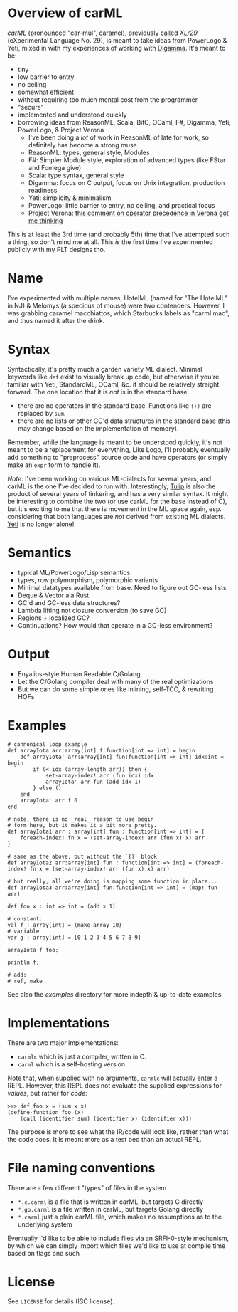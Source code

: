 # Overview of carML

_carML_ (pronounced "car-mul", caramel), previously called _XL/29_ (eXperimental Language No. 29), is meant to take ideas from PowerLogo & Yeti, mixed in with my experiences of working
with [Digamma](http://lojikil.com/p/digamma/). It's meant to be:

- tiny
- low barrier to entry
- no ceiling
- somewhat efficient
- without requiring too much mental cost from the programmer
- "secure"
- implemented and understood quickly
- borrowing ideas from ReasonML, Scala, BitC, OCaml, F#, Digamma, Yeti, PowerLogo, & Project Verona
    - I've been doing a *lot* of work in ReasonML of late for work, so definitely has become a strong muse
    - ReasonML: types, general style, Modules
    - F#: Simpler Module style, exploration of advanced types (like FStar and Fomega give)
    - Scala: type syntax, general style
    - Digamma: focus on C output, focus on Unix integration, production readiness
    - Yeti: simplicity & minimalism
    - PowerLogo: little barrier to entry, no ceiling, and practical focus
    - Project Verona: [this comment on operator precedence in Verona got me thinking](https://lobste.rs/s/jol24u/better_operator_precedence#c_bwd4ij)


This is at least the 3rd time (and probably 5th) time that I've attempted such a thing, so don't mind me at all. This *is* the first time
I've experimented publicly with my PLT designs tho.

# Name

I've experimented with multiple names; HotelML (named for "The HotelML" in NJ) & Melomys (a specious of mouse) were two contenders.
However, I was grabbing caramel macchiattos, which Starbucks labels as "carml mac", and thus named it after the drink.

# Syntax

 Syntactically, it's pretty much a garden variety ML dialect. Minimal keywords like `def` exist to visually break up code, but otherwise
if you're familiar with Yeti, StandardML, OCaml, &c. it should be relatively straight forward. The one location that it is *not* is in the
standard base.

- there are no operators in the standard base. Functions like `(+)` are replaced by `sum`.
- there are no lists or other GC'd data structures in the standard base (this may change based on the implementation of memory).

Remember, while the language is meant to be understood quickly, it's not meant to be a replacement for everything, Like Logo, I'll probably
eventually add something to "preprocess" source code and have operators (or simply make an `expr` form to handle it).

_Note_: I've been working on various ML-dialects for several years, and carML is the one I've decided to run with. Interestingly, 
[Tulip](http://tuliplang.org/) is also the product of several years of tinkering, and has a very similar syntax. It might be interesting
to combine the two (or use carML for the base instead of C), but it's exciting to me that there is movement in the ML space again, esp.
considering that both languages are _not_ derived from existing ML dialects. [Yeti](https://mth.github.io/yeti/) is no longer alone!

# Semantics

- typical ML/PowerLogo/Lisp semantics. 
- types, row polymorphism, polymorphic variants
- Minimal datatypes available from base. Need to figure out GC-less lists
- Deque & Vector ala Rust
- GC'd and GC-less data structures?
- Lambda lifting not closure conversion (to save GC)
- Regions + localized GC?
- Continuations? How would that operate in a GC-less environment?

# Output

- Enyalios-style Human Readable C/Golang
- Let the C/Golang compiler deal with many of the real optimizations
- But we can do some simple ones like inlining, self-TCO, & rewriting HOFs

# Examples

    # cannonical loop example
    def arrayIota arr:array[int] f:function[int => int] = begin
        def arrayIota' arr:array[int] fun:function[int => int] idx:int = begin
            if (< idx (array-length arr)) then {
                set-array-index! arr (fun idx) idx
                arrayIota' arr fun (add idx 1)
            } else () 
        end
        arrayIota' arr f 0
    end

    # note, there is no _real_ reason to use begin
    # form here, but it makes it a bit more pretty.
    def arrayIota1 arr : array[int] fun : function[int => int] = {
        foreach-index! fn x = (set-array-index! arr (fun x) x) arr
    }

    # same as the above, but without the `{}` block
    def arrayIota2 arr:array[int] fun : function[int => int] = (foreach-index! fn x = (set-array-index! arr (fun x) x) arr)

    # but really, all we're doing is mapping some function in place...
    def arrayIota3 arr:array[int] fun:function[int => int] = (map! fun arr)

    def foo x : int => int = (add x 1)

    # constant:
    val f : array[int] = (make-array 10)
    # variable
    var g : array[int] = [0 1 2 3 4 5 6 7 8 9]
    
    arrayIota f foo;
    
    println f;

    # add:
    # ref, make

 See also the _examples_ directory for more indepth & up-to-date examples.

# Implementations

 There are two major implementations:

- `carmlc` which is just a compiler, written in C.
- `carml` which is a self-hosting version.

Note that, when supplied with no arguments, `carmlc` will actually enter a REPL. However,
this REPL does not evaluate the supplied expressions for _values_, but rather for _code_:

    >>> def foo x = (sum x x)
    (define-function foo (x)
        (call (identifier sum) (identifier x) (identifier x)))

The purpose is more to see what the IR/code will look like, rather than what the code does. It 
is meant more as a test bed than an actual REPL.

# File naming conventions

There are a few different "types" of files in the system

- `*.c.carml` is a file that is written in carML, but targets C directly
- `*.go.carml` is a file written in carML, but targets Golang directly
- `*.carml` just a plain carML file, which makes no assumptions as to the underlying system

Eventually I'd like to be able to include files via an SRFI-0-style mechanism, by which we can
simply import which files we'd like to use at compile time based on flags and such

# License

See `LICENSE` for details (ISC license).
